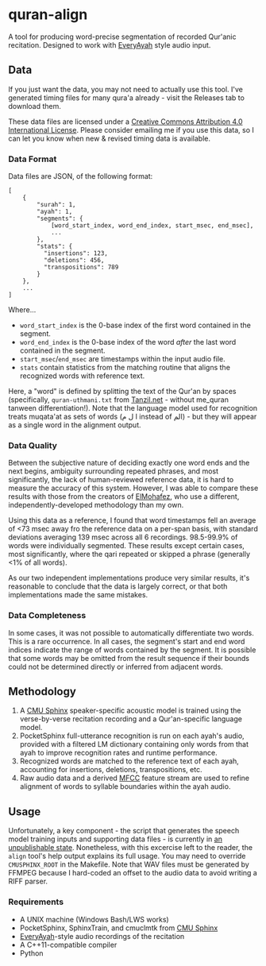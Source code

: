 quran-align
===========

A tool for producing word-precise segmentation of recorded Qur'anic recitation. Designed to work with [EveryAyah](http://everyayah.com) style audio input.

Data
----

If you just want the data, you may not need to actually use this tool. I've generated timing files for many qura'a already - visit the Releases tab to download them.

These data files are licensed under a [Creative Commons Attribution 4.0 International License](https://creativecommons.org/licenses/by/4.0/). Please consider emailing me if you use this data, so I can let you know when new & revised timing data is available.

### Data Format

Data files are JSON, of the following format:

    [
        {
            "surah": 1,
            "ayah": 1,
            "segments": {
                [word_start_index, word_end_index, start_msec, end_msec],
                ...
            },
            "stats": {
              "insertions": 123,
              "deletions": 456,
              "transpositions": 789
            }
        },
        ...
    ]

Where...

* `word_start_index` is the 0-base index of the first word contained in the segment.
* `word_end_index` is the 0-base index of the word _after_ the last word contained in the segment.
* `start_msec`/`end_msec` are timestamps within the input audio file.
* `stats` contain statistics from the matching routine that aligns the recognized words with reference text.

Here, a "word" is defined by splitting the text of the Qur'an  by spaces (specifically, `quran-uthmani.txt` from [Tanzil.net](http://tanzil.net/download) - without me_quran tanween differentiation!). Note that the language model used for recognition treats muqata'at as sets of words (ا ل م instead of الم) - but they will appear as a single word in the alignment output.

### Data Quality

Between the subjective nature of deciding exactly one word ends and the next begins, ambiguity surrounding repeated phrases, and most significantly, the lack of human-reviewed reference data, it is hard to measure the accuracy of this system. However, I was able to compare these results with those from the creators of [ElMohafez](http://elmohafez.com/), who use a different, independently-developed methodology than my own.

Using this data as a reference, I found that word timestamps fell an average of <73 msec away fro the reference data on a per-span basis, with standard deviations averaging 139 msec across all 6 recordings. 98.5-99.9% of words were individually segmented. These results except certain cases, most significantly, where the qari repeated or skipped a phrase (generally <1% of all words).

As our two independent implementations produce very similar results, it's reasonable to conclude that the data is largely correct, or that both implementations made the same mistakes.

### Data Completeness

In some cases, it was not possible to automatically differentiate two words. This is a rare occurrence. In all cases, the segment's start and end word indices indicate the range of words contained by the segment. It is possible that some words may be omitted from the result sequence if their bounds could not be determined directly or inferred from adjacent words.

Methodology
-----------

1. A [CMU Sphinx](http://cmusphinx.sourceforge.net/) speaker-specific acoustic model is trained using the verse-by-verse recitation recording and a Qur'an-specific language model.
1. PocketSphinx full-utterance recognition is run on each ayah's audio, provided with a filtered LM dictionary containing only words from that ayah to improve recognition rates and runtime performance.
1. Recognized words are matched to the reference text of each ayah, accounting for insertions, deletions, transpositions, etc.
1. Raw audio data and a derived [MFCC](https://en.wikipedia.org/wiki/Mel-frequency_cepstrum) feature stream are used to refine alignment of words to syllable boundaries within the ayah audio.

Usage
-----

Unfortunately, a key component - the script that generates the speech model training inputs and supporting data files - is currently in [an unpublishable state](https://media.tenor.co/images/3d6ef5c0cacab962cd9db2e309114a7e/raw). Nonetheless, with this excercise left to the reader, the `align` tool's help output explains its full usage. You may need to override `CMUSPHINX_ROOT` in the Makefile. Note that WAV files must be generated by FFMPEG because I hard-coded an offset to the audio data to avoid writing a RIFF parser.

### Requirements

 - A UNIX machine (Windows Bash/LWS works)
 - PocketSphinx, SphinxTrain, and cmuclmtk from [CMU Sphinx](http://cmusphinx.sourceforge.net/)
 - [EveryAyah](http://everyayah.com)-style audio recordings of the recitation
 - A C++11-compatible compiler
 - Python
